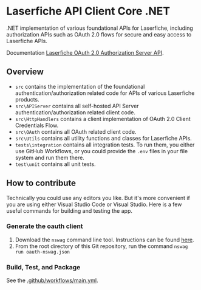 # Laserfiche API Client Core .NET
.NET implementation of various foundational APIs for Laserfiche, including authorization APIs such as OAuth 2.0 flows for secure and easy access to Laserfiche APIs.

Documentation [Laserfiche OAuth 2.0 Authorization Server API](https://developer.laserfiche.com/API.html).

## Overview
- `src` contains the implementation of the foundational authentication/authorization related code for APIs of various Laserfiche products.
- `src\APIServer` contains all self-hosted API Server authentication/authorization related client code.
- `src\HttpHandlers` contains a client implementation of OAuth 2.0 Client Credentials Flow.
- `src\OAuth` contains all OAuth related client code.
- `src\Utils` contains all utility functions and classes for Laserfiche APIs.
- `tests\integration` contains all integration tests. To run them, you either use GitHub Workflows, or you could provide the `.env` files in your file system and run them there.
- `test\unit` contains all unit tests.

## How to contribute
Technically you could use any editors you like. But it's more convenient if you are using either Visual Studio Code or Visual Studio. Here is a few useful commands for building and testing the app.

### Generate the oauth client
1. Download the `nswag` command line tool. Instructions can be found [here](https://github.com/RicoSuter/NSwag/wiki/CommandLine).
2. From the root directory of this Git repository, run the command `nswag run oauth-nswag.json`


### Build, Test, and Package

See the [.github/workflows/main.yml](.github/workflows/main.yml).
